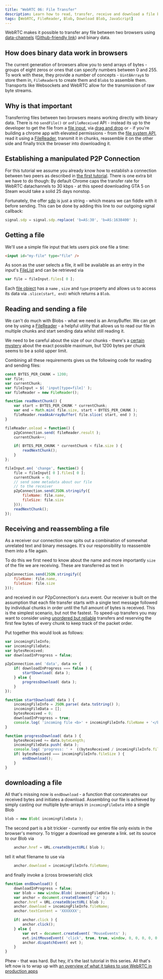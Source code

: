 ```yaml
---
title: "WebRTC 06: File Transfer"
description: Learn how to read, transfer, receive and download a file between two browsers
tags: [WebRTC, FileReader, Blob, Download Blob, JavaScript]
---
```


WebRTC makes it possible to transfer any file between two browsers using [data-channels](../webrtc-datachannels) ([Github-friendly link](../10-webrtc-datachannels)) and binary data.

## How does binary data work in browsers
The current generation of browsers allow you to send arrays of bytes - groups of eight zeros or ones that can specify numbers between 0 and 255. To work with these, they provide a number of concepts - `Uint8Array`s  to store them in, `FileReader`s to create them and `Blob`s to assemble them. Transports like Websockets and WebRTC allow for the transmission of raw byte streams.

## Why is that important
Transferring files between two browsers means working directly with binary data. There is no `sendFile()` or `onFileReceived` API - instead its up to the developer to get the file from a [file input](https://developer.mozilla.org/en-US/docs/Web/HTML/Element/input), via [drag and drop](https://www.html5rocks.com/en/tutorials/casestudies/box_dnd_download/) or - if you're building a chrome app with elevated permissions - from the [file system API](https://developer.chrome.com/apps/fileSystem), read it using a [FileReader](https://developer.mozilla.org/en/docs/Web/API/FileReader), transmit it in chunks, reassemble it on the other side and finally trick the browser into downloading it.

## Establishing a manipulated P2P Connection
For this tutorial we assume you already know how to establish a connection between two peers as described in [the first tutorial](/tutorials/webrtc//webrtc-datachannels/). There is one extra bit we have to do though: By default Chrome caps the transfer rate for WebRTC datachannels to 30 kbps - at this speed downloading GTA 5 on Steam would take a solid 25 days nonstop.

Fortunately, the offer [sdp](https://andrewjprokop.wordpress.com/2013/09/30/understanding-session-description-protocol-sdp/) is just a string - which means we can fiddle with it before sending. This can be done by adding this line to our outgoing signal callback:

```javascript
signal.sdp = signal.sdp.replace( 'b=AS:30', 'b=AS:1638400' );
```

## Getting a file
We'll use a simple file input that lets users pick one file a time:

```html
<input id="my-file" type="file" />
```

As soon as the user selects a file, it will be available as an entry in the input's [FileList](https://developer.mozilla.org/en/docs/Web/API/FileList) and can be retrieved via

```javascript
var file = fileInput.files[ 0 ];
```

Each [file object](https://developer.mozilla.org/en-US/docs/Web/API/File) has a `name` , `size` and `type` property and allows us to access its data via `.slice(start, end)` which returns a `Blob`.

## Reading and sending a file
We can't do much with Blobs - what we need is an ArrayBuffer. We can get one by using a [FileReader](https://developer.mozilla.org/en/docs/Web/API/FileReader) - a helpful utility that allows us to read our file in multiple chunks and start sending data whilst still reading it.

We need to be careful about the size of our chunks - there's a [certain mystery](http://viblast.com/blog/2015/2/5/webrtc-data-channel-message-size/) about the exact possible maximum, but 1200 bytes per chunk seems to be a solid upper limit.

Combining all these requirements gives us the following code for reading and sending files:

```javascript
const BYTES_PER_CHUNK = 1200;
var file;
var currentChunk;
var fileInput = $( 'input[type=file]' );
var fileReader = new FileReader();

function readNextChunk() {
    var start = BYTES_PER_CHUNK * currentChunk;
    var end = Math.min( file.size, start + BYTES_PER_CHUNK );
    fileReader.readAsArrayBuffer( file.slice( start, end ) );
}

fileReader.onload = function() {
    p2pConnection.send( fileReader.result );
    currentChunk++;

    if( BYTES_PER_CHUNK * currentChunk < file.size ) {
        readNextChunk();
    }
};

fileInput.on( 'change', function() {
    file = fileInput[ 0 ].files[ 0 ];
    currentChunk = 0;
    // send some metadata about our file
    // to the receiver
    p2pConnection.send(JSON.stringify({
        fileName: file.name,
        fileSize: file.size
    }));
    readNextChunk();
});
```

## Receiving and reassembling a file
As a receiver our connection now spits out a combination of somewhat unrelated text and binary messages. It's our responsibility to reassemble them into a file again.

To do this we first need to know about the name and more importantly `size` of the file we are receiving. These are transferred as text in

```javascript
p2pConnection.send(JSON.stringify({
    fileName: file.name,
    fileSize: file.size
}));
```

and received in our P2pConnection's `data` event. Our receiver is built on the assumption that each file transfer starts with a single text message followed by individual chunks in order until the full amount of bytes is received. This is the simplest scenario, but not the fastest. To speed-up transfers you may want to consider using [unordered but reliable](https://developer.mozilla.org/en-US/docs/Web/API/RTCPeerConnection/createDataChannel#RTCDataChannelInit_dictionary) transfers and reserving the first few bytes of every chunk to keep track of the packet order.

Put together this would look as follows:
```javascript
var incomingFileInfo;
var incomingFileData;
var bytesReceived;
var downloadInProgress = false;

p2pConnection.on( 'data', data => {
    if( downloadInProgress === false ) {
        startDownload( data );
    } else {
        progressDownload( data );
    }
});

function startDownload( data ) {
    incomingFileInfo = JSON.parse( data.toString() );
    incomingFileData = [];
    bytesReceived = 0;
    downloadInProgress = true;
    console.log( 'incoming file <b>' + incomingFileInfo.fileName + '</b> of ' + incomingFileInfo.fileSize + ' bytes' );
}

function progressDownload( data ) {
    bytesReceived += data.byteLength;
    incomingFileData.push( data );
    console.log( 'progress: ' +  ((bytesReceived / incomingFileInfo.fileSize ) * 100).toFixed( 2 ) + '%' );
    if( bytesReceived === incomingFileInfo.fileSize ) {
        endDownload();
    }
}
```


## downloading a file
All that's missing now is `endDownload` - a function that concatenates our received bytes and initiates a download. Assembling our file is achieved by simply casting our multiple byte-arrays in `incomingFileData` into a single Blob

```javascript
blob = new Blob( incomingFileData );
```

The second part is a bit trickier - currently our entire file only exists in the browser's memory. To trigger a download we generate a link. set its source to our Blob via

```javascript
    anchor.href = URL.createObjectURL( blob );
```

tell it what filename to use via

```javascript
    anchor.download = incomingFileInfo.fileName;
```

and finally invoke a (cross browserish) click

```javascript
function endDownload() {
    downloadInProgress = false;
    var blob = new window.Blob( incomingFileData );
    var anchor = document.createElement( 'a' );
    anchor.href = URL.createObjectURL( blob );
    anchor.download = incomingFileInfo.fileName;
    anchor.textContent = 'XXXXXXX';

    if( anchor.click ) {
        anchor.click();
    } else {
        var evt = document.createEvent( 'MouseEvents' );
        evt.initMouseEvent( 'click', true, true, window, 0, 0, 0, 0, 0, false, false, false, false, 0, null );
        anchor.dispatchEvent( evt );
    }
}
```

Phew - that was hard. But hey, it's the last tutorial in this series. All that's left now is to wrap up with [an overview of what it takes to use WebRTC in production apps](/tutorials/webrtc/webrtc-in-production/)
